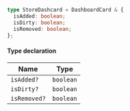 ```ts
type StoreDashcard = DashboardCard & {
  isAdded: boolean;
  isDirty: boolean;
  isRemoved: boolean;
};
```

#### Type declaration

| Name         | Type      |
| ------------ | --------- |
| `isAdded?`   | `boolean` |
| `isDirty?`   | `boolean` |
| `isRemoved?` | `boolean` |
